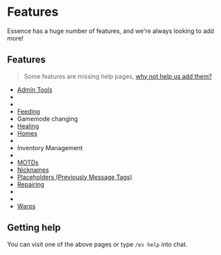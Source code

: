 # Features

Essence has a huge number of features, and we're always looking to add more!

## Features
> Some features are missing help pages, [why not help us add them?](LewMC-Wiki.md)

- [Admin Tools](ES-Admin.md)
- [](ES-Chat.md)
- [](ES-Economy.md)
- [Feeding](ES-Stats.md)
- Gamemode changing
- [Healing](ES-Stats.md)
- [Homes](ES-Teleportation.md)
- [](ES-Importing-Data.md)
- Inventory Management
- [](ES-Kits.md)
- [MOTDs](ES-Chat.md)
- [Nicknames](ES-Chat.md)
- [Placeholders (Previously Message Tags)](ES-Placeholders.md)
- [Repairing](ES-Stats.md)
- [](ES-Teams.md)
- [](ES-Teleportation.md)
- [Warps](ES-Teleportation.md)

## Getting help
You can visit one of the above pages or type `/es help` into chat.
